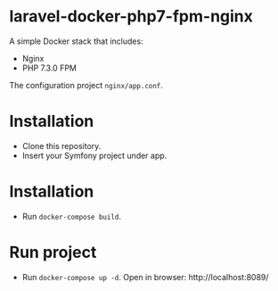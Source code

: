 laravel-docker-php7-fpm-nginx
=====================

A simple Docker stack that includes:
 - Nginx
 - PHP 7.3.0 FPM 

The configuration project `nginx/app.conf`.  

# Installation

 - Clone this repository.
 - Insert your Symfony project under app.

# Installation

 - Run `docker-compose build`.

# Run project

 - Run `docker-compose up -d`.
 Open in browser: http://localhost:8089/
